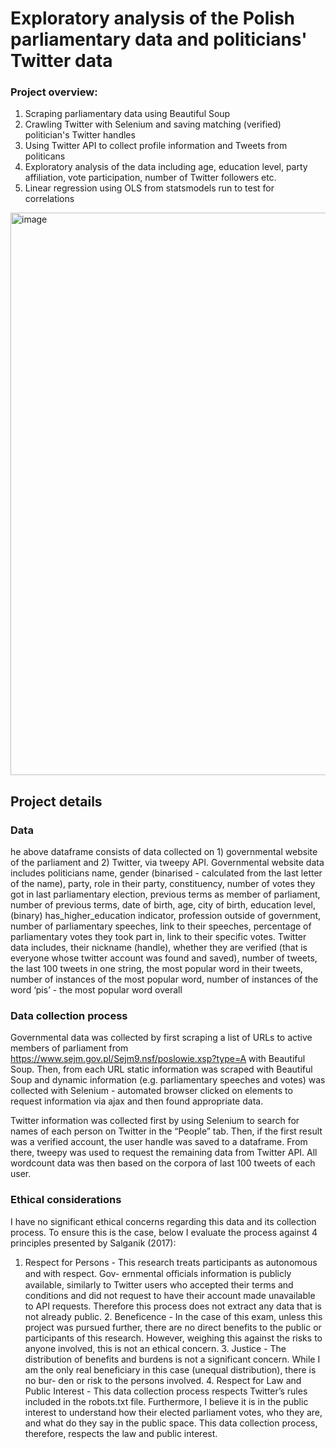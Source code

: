 # Exploratory analysis of the Polish parliamentary data and politicians' Twitter data

### Project overview:
1. Scraping parliamentary data using Beautiful Soup
2. Crawling Twitter with Selenium and saving matching (verified) politician's Twitter handles
3. Using Twitter API to collect profile information and Tweets from politicans
4. Exploratory analysis of the data including age, education level, party affiliation, vote participation, number of Twitter followers etc.
5. Linear regression using OLS from statsmodels run to test for correlations

<img width="900" alt="image" src="https://user-images.githubusercontent.com/32062967/219373731-1f8b2974-1244-4a4c-a1ce-f7a70beeae34.png">

## Project details

### Data 
he above dataframe consists of data collected on 1) governmental website of the parliament and 2) Twitter, via tweepy API.
Governmental website data includes politicians name, gender (binarised - calculated from the last letter of the name), party, role in their party, constituency, number of votes they got in last parliamentary election, previous terms as member of parliament, number of previous terms, date of birth, age, city of birth, education level, (binary) has_higher_education indicator, profession outside of government, number of parliamentary speeches, link to their speeches, percentage of parliamentary votes they took part in, link to their specific votes.
Twitter data includes, their nickname (handle), whether they are verified (that is everyone whose twitter account was found and saved), number of tweets, the last 100 tweets in one string, the most popular word in their tweets, number of instances of the most popular word, number of instances of the word ‘pis’ - the most popular word overall

### Data collection process
Governmental data was collected by first scraping a list of URLs to active members of parliament from https://www.sejm.gov.pl/Sejm9.nsf/poslowie.xsp?type=A with Beautiful Soup. Then, from each URL static information was scraped with Beautiful Soup and dynamic information (e.g. parliamentary speeches and votes) was collected with Selenium - automated browser clicked on elements to request information via ajax and then found appropriate data.

Twitter information was collected first by using Selenium to search for names of each person on Twitter in the “People” tab. Then, if the first result was a verified account, the user handle was saved to a dataframe. From there, tweepy was used to request the remaining data from Twitter API. All wordcount data was then based on the corpora of last 100 tweets of each user.

### Ethical considerations
I have no significant ethical concerns regarding this data and its collection process. To ensure this is the case, below I evaluate the process against 4 principles presented by Salganik (2017):
1. Respect for Persons - This research treats participants as autonomous and with respect. Gov- ernmental oﬀicials information is publicly available, similarly to Twitter users who accepted their terms and conditions and did not request to have their account made unavailable to API requests. Therefore this process does not extract any data that is not already public. 2. Beneficence - In the case of this exam, unless this project was pursued further, there are no direct benefits to the public or participants of this research. However, weighing this against the risks to anyone involved, this is not an ethical concern. 3. Justice - The distribution of benefits and burdens is not a significant concern. While I am the only real beneficiary in this case (unequal distribution), there is no bur- den or risk to the persons involved. 4. Respect for Law and Public Interest - This data collection process respects Twitter’s rules included in the robots.txt file. Furthermore, I believe it is in the public interest to understand how their elected parliament votes, who they are, and what do they say in the public space. This data collection process, therefore, respects the law and public interest.
